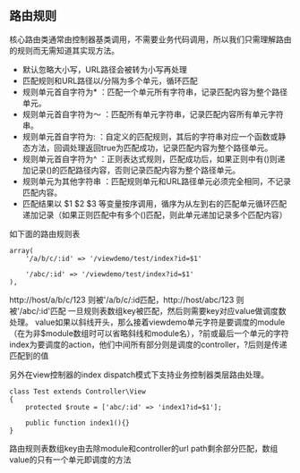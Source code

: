 路由规则
----

核心路由类通常由控制器基类调用，不需要业务代码调用，所以我们只需理解路由的规则而无需知道其实现方法。

* 默认忽略大小写，URL路径会被转为小写再处理
* 匹配规则和URL路径以/分隔为多个单元，循环匹配
* 规则单元首自字符为* ：匹配一个单元所有字符串，记录匹配内容为整个路径单元。
* 规则单元首自字符为～ ：匹配所有单元字符串，记录匹配内容所有单元字符串。
* 规则单元首自字符为: ：自定义的匹配规则，其后的字符串对应一个函数或静态方法，回调处理返回true为匹配成功，记录匹配内容为整个路径单元。
* 规则单元首自字符为^ ：正则表达式规则，匹配成功后，如果正则中有()则递加记录()的匹配路径内容，否则记录匹配内容为整个路径单元。
* 规则单元为其他字符串 ：匹配规则单元和URL路径单元必须完全相同，不记录匹配内容。
* 匹配结果以 $1 $2 $3 等变量按序调用，循序为从左到右的匹配单元循环匹配递加记录（如果正则匹配中有多个()匹配，则此单元递加记录多个匹配内容）

如下面的路由规则表

```
array(
    '/a/b/c/:id' => '/viewdemo/test/index?id=$1'
    
    '/abc/:id' => '/viewdemo/test/index?id=$1'
),
```

http://host/a/b/c/123 则被'/a/b/c/:id匹配，http://host/abc/123 则被'/abc/:id'匹配
一旦规则表数组key被匹配，然后则需要key对应value做调度数处理。
value如果以斜线开头，那么接着viewdemo单元字符是要调度的module（在为非$module数组时可以省略斜线和module名），?前或最后一个单元的字符index为要调度的action，他们中间所有部分则是调度的controller，?后则是传递匹配到的值


另外在view控制器的index dispatch模式下支持业务控制器类层路由处理。

```
class Test extends Controller\View
{
    protected $route = ['abc/:id' => 'index1?id=$1'];
    
    public function index1(){}
}
```
路由规则表数组key由去除module和controller的url path剩余部分匹配，数组value的只有一个单元即调度的方法